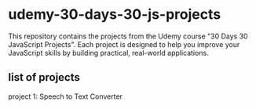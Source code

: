 # udemy-30-days-30-js-projects
This repository contains the projects from the Udemy course "30 Days 30 JavaScript Projects". 
Each project is designed to help you improve your JavaScript skills by building practical, real-world applications.

## list of projects
project 1: Speech to Text Converter

